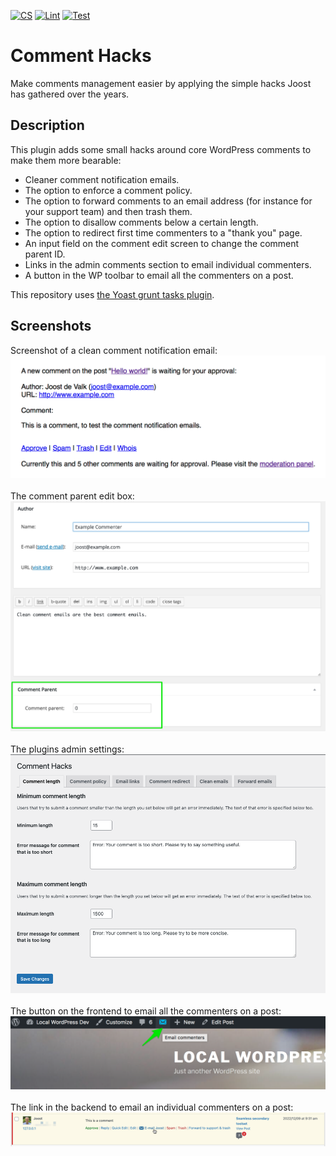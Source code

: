 [![CS](https://github.com/jdevalk/comment-hacks/actions/workflows/cs.yml/badge.svg)](https://github.com/jdevalk/comment-hacks/actions/workflows/cs.yml)
[![Lint](https://github.com/jdevalk/comment-hacks/actions/workflows/lint.yml/badge.svg)](https://github.com/jdevalk/comment-hacks/actions/workflows/lint.yml)
[![Test](https://github.com/jdevalk/comment-hacks/actions/workflows/test.yml/badge.svg)](https://github.com/jdevalk/comment-hacks/actions/workflows/test.yml)

# Comment Hacks

Make comments management easier by applying the simple hacks Joost has gathered over the years.

## Description

This plugin adds some small hacks around core WordPress comments to make them more bearable:

* Cleaner comment notification emails.
* The option to enforce a comment policy.
* The option to forward comments to an email address (for instance for your support team) and then trash them.
* The option to disallow comments below a certain length.
* The option to redirect first time commenters to a "thank you" page.
* An input field on the comment edit screen to change the comment parent ID.
* Links in the admin comments section to email individual commenters.
* A button in the WP toolbar to email all the commenters on a post.

This repository uses [the Yoast grunt tasks plugin](https://github.com/Yoast/plugin-grunt-tasks).

## Screenshots

Screenshot of a clean comment notification email:<br>
![Screenshot of a clean comment notification email](.wordpress-org/screenshot-1.png)<br>
<br>
The comment parent edit box:<br>
![The comment parent edit box](.wordpress-org/screenshot-2.png)<br>
<br>
The plugins admin settings:<br>
![The plugins admin settings](.wordpress-org/screenshot-3.png)<br>
<br>
The button on the frontend to email all the commenters on a post:<br>
![The button to email all commenters](.wordpress-org/screenshot-4.png)<br>
<br>
The link in the backend to email an individual commenters on a post:<br>
![The button to email all commenters](.wordpress-org/screenshot-5.png)<br><br>
